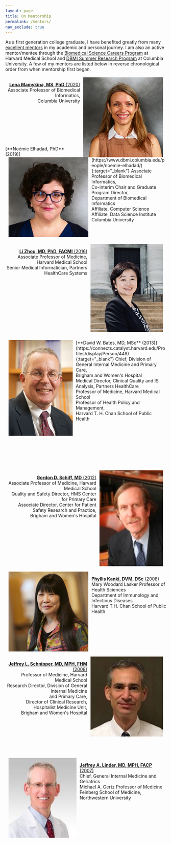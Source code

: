 ```yaml
---
layout: page
title: On Mentorship
permalink: /mentors/
nav_exclude: true
---
```


As a first generation college graduate, I have benefited greatly from many [excellent mentors](/mentors) in my academic and personal journey. I am also an active mentor/mentee through the [Biomedical Science Careers Program](https://www.bscp.org/) at Harvard Medical School and [DBMI Summer Research Program](https://www.dbmi.columbia.edu/summer/) at Columbia University. A few of my mentors are listed below in reverse chronological order from when mentorship first began. 
<br>
<br>
<img style="float:right" src="/assets/img/lena-mamykina.jpg" height="250"  color="gray" hspace="10"/>
 <p align="right"><a href="https://www.dbmi.columbia.edu/profile/lena-mamykina/" target="_blank"><b>Lena Mamykina, MS, PhD</b> (2020)</a><br>Associate Professor of Biomedical Informatics,<br> 
Columbia University </p>
<br>
<br>
<br>
<br>
<br>
<br>
<br>
<img style="float:left" src="/assets/img/noemie-elhadad.jpg" height="250"  color="gray" hspace="10"/>[**No&eacute;mie Elhadad, PhD** (2019)](https://www.dbmi.columbia.edu/people/noemie-elhadad/){:target="_blank"}  
Associate Professor of Biomedical Informatics,  <br>
Co-interim Chair and Graduate Program Director,  <br>
Department of Biomedical Informatics  <br>
Affiliate, Computer Science  <br>
Affiliate, Data Science Institute  <br>
Columbia University  
<br>
<br>
<br>
<br>
<br>
<img style="float:right" src="/assets/img/li-zhou.png" height="275"  color="gray" hspace="10"/>
 <p align="right"><a href="https://connects.catalyst.harvard.edu/Profiles/display/Person/74124" target="_blank"><b>Li Zhou, MD, PhD, FACMI</b> (2016)</a><br>Associate Professor of Medicine, Harvard Medical School<br>Senior Medical Informatician, Partners HealthCare Systems </p>
<br>
<br>
<br>
<br>
<br>
<br>
<br>
<br>
<br>
<br>
<br>
<img style="float:left" src="/assets/img/david-bates.jpg" height="300" color="gray" hspace="10"/>[**David W. Bates, MD, MSc** (2013)](https://connects.catalyst.harvard.edu/Profiles/display/Person/449){:target="_blank"}  
Chief, Division of General Internal Medicine and Primary Care,<br> Brigham and Women's Hospital<br>
Medical Director, Clinical Quality and IS Analysis, Partners HealthCare<br>
Professor of Medicine, Harvard Medical School<br>
Professor of Health Policy and Management,<br>Harvard T. H. Chan School of Public Health<br>
<br>
<br>
<br>
<br>
<br>
<br>
<br>
<br>
<br>
<img style="float:right" src="/assets/img/gordon-schiff.jpg" height="300" color="gray" hspace="10"/>
<p align="right"><a href="https://primarycare.hms.harvard.edu/faculty-staff/gordon-schiff/" target="_blank"><b>Gordon D. Schiff, MD</b> (2012)</a><br>Associate Professor of Medicine, Harvard Medical School<br>Quality and Safety Director, HMS Center for Primary Care<br>
Associate Director, Center for Patient Safety Research and Practice,<br>Brigham and Women's Hospital</p>
<br>
<br>
<br>
<br>
<br>
<br>
<br>
<br>
<br>
<img style="float:left" src="/assets/img/phyllis-kanki.jpeg" height="250" color="gray" hspace="10"/>
<p align="left"><a href="https://www.hsph.harvard.edu/phyllis-kanki/" target="_blank"><b>Phyllis Kanki, DVM, DSc</b> (2008)</a><br>Mary Woodard Lasker Professor of Health Sciences<br>Department of Immunology and Infectious Diseases<br>Harvard T.H. Chan School of Public Health</p>  
<br>
<br>
<br>
<br>
<br>
<br>
<br>
<img style="float:right" src="/assets/img/jeffrey-schnipper.png" height="250" color="gray" hspace="10"/>
<p align="right"><a href="https://connects.catalyst.harvard.edu/Profiles/display/Person/54336" target="_blank"><b>Jeffrey L. Schnipper, MD, MPH, FHM</b> (2008)</a><br>Professor of Medicine, Harvard Medical School<br>Research Director, Division of General Internal Medicine<br>and Primary Care,<br>
Director of Clinical Research, Hospitalist Medicine Unit,<br>Brigham and Women's Hospital<br></p>
<br>
<br>
<br>
<br>
<br>
<br>
<br>
<img style="float:left" src="/assets/img/jeffrey-linder.jpg" height="250" color="gray" hspace="10"/>
<p align="left"><a href="https://www.medicine.northwestern.edu/faculty/profile.html?xid=37195" target="_blank"><b>Jeffrey A. Linder, MD, MPH, FACP</b> (2007)</a><br>Chief, General Internal Medicine and Geriatrics<br>Michael A. Gertz Professor of Medicine<br>Feinberg School of Medicine, Northwestern University</p>